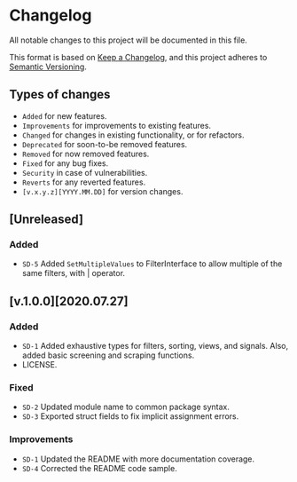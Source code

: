 # Changelog
All notable changes to this project will be documented in this file.

This format is based on [Keep a Changelog](https://keepachangelog.com/en/1.0.0/),
and this project adheres to [Semantic Versioning](https://semver.org/spec/v2.0.0.html).


## Types of changes

 * `Added` for new features.
 * `Improvements` for improvements to existing features.
 * `Changed` for changes in existing functionality, or for refactors.
 * `Deprecated` for soon-to-be removed features.
 * `Removed` for now removed features.
 * `Fixed` for any bug fixes.
 * `Security` in case of vulnerabilities.
 * `Reverts` for any reverted features.
 * `[v.x.y.z][YYYY.MM.DD]` for version changes.


## [Unreleased]
### Added
- `SD-5` Added `SetMultipleValues` to FilterInterface to allow multiple of the same filters, with | operator.

## [v.1.0.0][2020.07.27]
### Added
- `SD-1` Added exhaustive types for filters, sorting, views, and signals. Also, added basic screening and scraping functions.
- LICENSE.

### Fixed
- `SD-2` Updated module name to common package syntax.
- `SD-3` Exported struct fields to fix implicit assignment errors.

### Improvements
- `SD-1` Updated the README with more documentation coverage.
- `SD-4` Corrected the README code sample.
